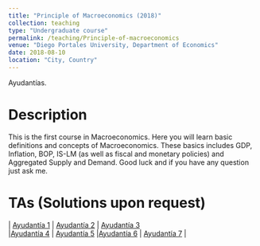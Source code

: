 ```yaml
---
title: "Principle of Macroeconomics (2018)"
collection: teaching
type: "Undergraduate course"
permalink: /teaching/Principle-of-macroeconomics
venue: "Diego Portales University, Department of Economics"
date: 2018-08-10
location: "City, Country"
---
```




Ayudantías.



Description
============
This is the first course in Macroeconomics. Here you will learn basic definitions and concepts of Macroeconomics. These basics includes GDP, Inflation, BOP, IS-LM (as well as fiscal and monetary policies) and Aggregated Supply and Demand. Good luck and if you have any question just ask me.

TAs (Solutions upon request)
======


| [Ayudantía 1](http://apobletee.github.io/files/PM/Ayudantía-1-PM-2S.pdf)    | [Ayudantía 2](http://apobletee.github.io/files/PM/Ayudantía-2-PM.pdf.pdf)  | [Ayudantía 3](http://apobletee.github.io/files/PM/Ayudantía-3-PM.pdf)         
|[Ayudantía 4](http://apobletee.github.io/files/PM/Ayudant_a_4_P_Macro_2018.pdf)   | [Ayudantía 5](http://apobletee.github.io/files/PM/Ayudant_a_5_P_Macro_2018.pdf) |[Ayudantía 6](http://apobletee.github.io/files/PM/Ayudant_a_6_Ppios_de_Macro.pdf) 
| [Ayudantía 7](http://apobletee.github.io/files/PM/Ayudant_a_7-8_Ppios_de_Macro.pdf)  | 

